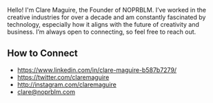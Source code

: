 Hello! I'm Clare Maguire, the Founder of NOPRBLM. I’ve worked in the creative industries for over a decade and am constantly fascinated by technology, especially how it aligns with the future of creativity and business. I’m always open to connecting, so feel free to reach out.

## How to Connect

- https://www.linkedin.com/in/clare-maguire-b587b7279/
- https://twitter.com/claremaguire
- http://instagram.com/claremaguire
- clare@noprblm.com


